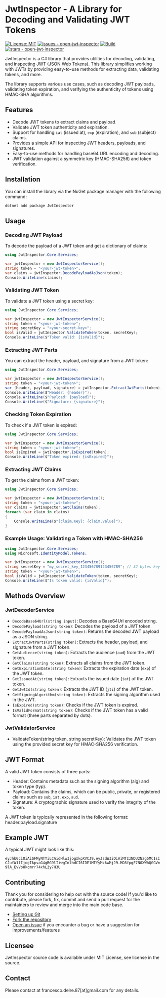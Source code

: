 # JwtInspector - A Library for Decoding and Validating JWT Tokens

[![License: MIT](https://img.shields.io/badge/License-MIT-yellow.svg)](https://opensource.org/licenses/MIT)
[![issues - open-jwt-inspector](https://img.shields.io/github/issues/engineering87/open-jwt-inspector)](https://github.com/engineering87/open-jwt-inspector/issues)
[![Build](https://github.com/engineering87/open-jwt-inspector/actions/workflows/dotnet.yml/badge.svg)](https://github.com/engineering87/open-jwt-inspector/actions/workflows/dotnet.yml)
[![stars - open-jwt-inspector](https://img.shields.io/github/stars/engineering87/open-jwt-inspector?style=social)](https://github.com/open-jwt-inspector/RESTSchemaRetry)

JwtInspector is a C# library that provides utilities for decoding, validating, and inspecting JWT (JSON Web Tokens). This library simplifies working with JWTs by providing easy-to-use methods for extracting data, validating tokens, and more. 

The library supports various use cases, such as decoding JWT payloads, validating token expiration, and verifying the authenticity of tokens using HMAC-SHA algorithms.

## Features

- Decode JWT tokens to extract claims and payload.
- Validate JWT token authenticity and expiration.
- Support for handling `iat` (issued at), `exp` (expiration), and `sub` (subject) claims.
- Provides a simple API for inspecting JWT headers, payloads, and signatures.
- Easy-to-use methods for handling base64 URL encoding and decoding.
- JWT validation against a symmetric key (HMAC-SHA256) and token verification.

## Installation

You can install the library via the NuGet package manager with the following command:

```bash
dotnet add package JwtInspector
```

## Usage

### Decoding JWT Payload

To decode the payload of a JWT token and get a dictionary of claims:

```csharp
using JwtInspector.Core.Services;

var jwtInspector = new JwtInspectorService();
string token = "<your-jwt-token>";
var claims = jwtInspector.DecodePayloadAsJson(token);
Console.WriteLine(claims);
```

### Validating JWT Token

To validate a JWT token using a secret key:

```csharp
using JwtInspector.Core.Services;

var jwtInspector = new JwtInspectorService();
string token = "<your-jwt-token>";
string secretKey = "<your-secret-key>";
bool isValid = jwtInspector.ValidateToken(token, secretKey);
Console.WriteLine($"Token valid: {isValid}");
```

### Extracting JWT Parts

You can extract the header, payload, and signature from a JWT token:

```csharp
using JwtInspector.Core.Services;

var jwtInspector = new JwtInspectorService();
string token = "<your-jwt-token>";
var (header, payload, signature) = jwtInspector.ExtractJwtParts(token);
Console.WriteLine($"Header: {header}");
Console.WriteLine($"Payload: {payload}");
Console.WriteLine($"Signature: {signature}");
```

### Checking Token Expiration

To check if a JWT token is expired:

```csharp
using JwtInspector.Core.Services;

var jwtInspector = new JwtInspectorService();
string token = "<your-jwt-token>";
bool isExpired = jwtInspector.IsExpired(token);
Console.WriteLine($"Token expired: {isExpired}");
```

### Extracting JWT Claims

To get the claims from a JWT token:

```csharp
using JwtInspector.Core.Services;

var jwtInspector = new JwtInspectorService();
string token = "<your-jwt-token>";
var claims = jwtInspector.GetClaims(token);
foreach (var claim in claims)
{
    Console.WriteLine($"{claim.Key}: {claim.Value}");
}
```

### Example Usage: Validating a Token with HMAC-SHA256

```csharp
using JwtInspector.Core.Services;
using Microsoft.IdentityModel.Tokens;

var jwtInspector = new JwtInspectorService();
string secretKey = "my_secret_key_123456789123456789"; // 32 bytes key
string token = "<your-jwt-token>";
bool isValid = jwtInspector.ValidateToken(token, secretKey);
Console.WriteLine($"Is token valid: {isValid}");
```

## Methods Overview

### JwtDecoderService

- `DecodeBase64Url(string input)`: Decodes a Base64Url encoded string.
- `DecodePayload(string token)`: Decodes the payload of a JWT token.
- `DecodePayloadAsJson(string token)`: Returns the decoded JWT payload as a JSON string.
- `ExtractJwtParts(string token)`: Extracts the header, payload, and signature from a JWT token.
- `GetAudience(string token)`: Extracts the audience (`aud`) from the JWT token.
- `GetClaims(string token)`: Extracts all claims from the JWT token.
- `GetExpirationDate(string token)`: Extracts the expiration date (`exp`) of the JWT token.
- `GetIssuedAt(string token)`: Extracts the issued date (`iat`) of the JWT token.
- `GetJwtId(string token)`: Extracts the JWT ID (`jti`) of the JWT token.
- `GetSigningAlgorithm(string token)`: Extracts the signing algorithm used in the JWT.
- `IsExpired(string token)`: Checks if the JWT token is expired.
- `IsValidFormat(string token)`: Checks if the JWT token has a valid format (three parts separated by dots).

### JwtValidatorService

- ValidateToken(string token, string secretKey): Validates the JWT token using the provided secret key for HMAC-SHA256 verification.

## JWT Format

A valid JWT token consists of three parts:

- Header: Contains metadata such as the signing algorithm (alg) and token type (typ).
- Payload: Contains the claims, which can be public, private, or registered claims such as `sub`, `iat`, `exp`, `aud`.
- Signature: A cryptographic signature used to verify the integrity of the token.

A JWT token is typically represented in the following format: header.payload.signature

## Example JWT

A typical JWT might look like this:

`eyJhbGciOiAiSFMyNTYiLCAidHlwIjogIkpXVCJ9.eyJzdWIiOiAiMTIzNDU2Nzg5MCIsICJuYW1lIjogIkpvaG4gRG9lIiwgImlhdCI6IDE1MTYyMzkwMjJ9.MD8fpgF7N0XWhQGGVm9lA_EvVoHkcmrr74xhL2y7H3U`

## Contributing
Thank you for considering to help out with the source code!
If you'd like to contribute, please fork, fix, commit and send a pull request for the maintainers to review and merge into the main code base.

 * [Setting up Git](https://docs.github.com/en/get-started/getting-started-with-git/set-up-git)
 * [Fork the repository](https://docs.github.com/en/pull-requests/collaborating-with-pull-requests/working-with-forks/fork-a-repo)
 * [Open an issue](https://github.com/engineering87/open-jwt-inspector/issues) if you encounter a bug or have a suggestion for improvements/features

## Licensee
JwtInspector source code is available under MIT License, see license in the source.

## Contact
Please contact at francesco.delre.87[at]gmail.com for any details.